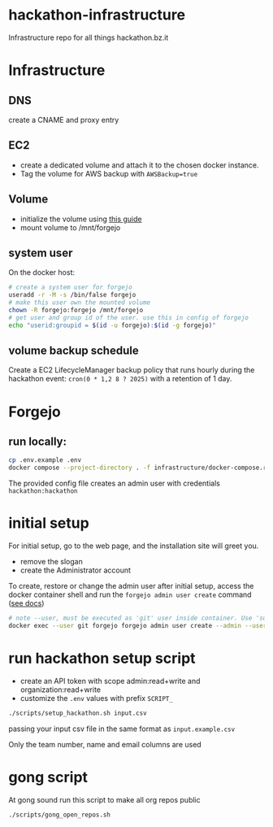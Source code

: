 <!--
SPDX-FileCopyrightText: 2025 NOI Techpark <digital@noi.bz.it>

SPDX-License-Identifier: CC0-1.0
-->

# hackathon-infrastructure
Infrastructure repo for all things hackathon.bz.it

# Infrastructure
## DNS
create a CNAME and proxy entry
## EC2
- create a dedicated volume and attach it to the chosen docker instance.  
- Tag the volume for AWS backup with `AWSBackup=true`
## Volume
- initialize the volume using [this guide](https://docs.aws.amazon.com/ebs/latest/userguide/ebs-using-volumes.html)  
- mount volume to /mnt/forgejo
## system user
On the docker host:
```bash
# create a system user for forgejo
useradd -r -M -s /bin/false forgejo
# make this user own the mounted volume
chown -R forgejo:forgejo /mnt/forgejo
# get user and group id of the user. use this in config of forgejo
echo "userid:groupid = $(id -u forgejo):$(id -g forgejo)"
```
## volume backup schedule
Create a EC2 LifecycleManager backup policy that runs hourly during the hackathon event:
`cron(0 * 1,2 8 ? 2025)`
with a retention of 1 day.

# Forgejo
## run locally:
```bash
cp .env.example .env
docker compose --project-directory . -f infrastructure/docker-compose.run.yml up
```

The provided config file creates an admin user with credentials `hackathon:hackathon`

# initial setup
For initial setup, go to the web page, and the installation site will greet you.  
- remove the slogan
- create the Administrator account

To create, restore or change the admin user after initial setup, access the docker container shell and run the `forgejo admin user create` command ([see docs](https://forgejo.org/docs/latest/admin/command-line/))

```bash
# note --user, must be executed as 'git' user inside container. Use 'su git' in interactive mode to access the forgejo cli
docker exec --user git forgejo forgejo admin user create --admin --username hackathon --email forgejo@hackathon.bz.it --password '******'
```

# run hackathon setup script
- create an API token with scope admin:read+write and organization:read+write
- customize the `.env` values with prefix `SCRIPT_`

```bash
./scripts/setup_hackathon.sh input.csv
```
passing your input csv file in the same format as `input.example.csv`

Only the team number, name and email columns are used

# gong script
At gong sound run this script to make all org repos public
```bash
./scripts/gong_open_repos.sh
```